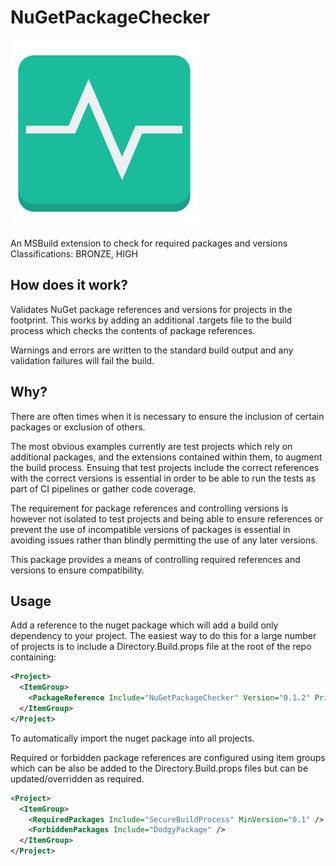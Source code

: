 # NuGetPackageChecker

<img src="./Monitor.png" width="300px" />

An MSBuild extension to check for required packages and versions Classifications: BRONZE, HIGH

## How does it work?

Validates NuGet package references and versions for projects in the footprint. This works by adding an additional .targets file to the build process which checks the contents of package references.

Warnings and errors are written to the standard build output and any validation failures will fail the build.

## Why?

There are often times when it is necessary to ensure the inclusion of certain packages or exclusion of others.

The most obvious examples currently are test projects which rely on additional packages, and the extensions contained within them, to augment the build process. Ensuing that test projects include the correct references with the correct versions is essential in order to be able to run the tests as part of CI pipelines or gather code coverage.

The requirement for package references and controlling versions is however not isolated to test projects and being able to ensure references or prevent the use of incompatible versions of packages is essential in avoiding issues rather than blindly permitting the use of any later versions.

This package provides a means of controlling required references and versions to ensure compatibility.

## Usage

Add a reference to the nuget package which will add a build only dependency to your project. The easiest way to do this for a large number of projects is to include a Directory.Build.props file at the root of the repo containing:

```xml
<Project>
  <ItemGroup>
    <PackageReference Include="NuGetPackageChecker" Version="0.1.2" PrivateAssets="All"/>
  </ItemGroup>
</Project>
```

To automatically import the nuget package into all projects.

Required or forbidden package references are configured using item groups which can be also be added to the Directory.Build.props files but can be updated/overridden as required.

```xml
<Project>
  <ItemGroup>
    <RequiredPackages Include="SecureBuildProcess" MinVersion="0.1" />
    <ForbiddenPackages Include="DodgyPackage" />
  </ItemGroup>
</Project>
```
